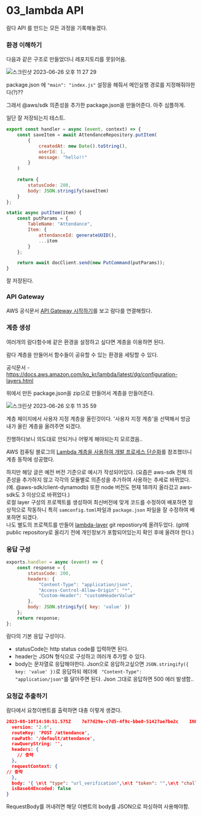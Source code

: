 # 03_lambda API

람다 API 를 만드는 모든 과정을 기록해놓겠다.

### 환경 이해하기
다음과 같은 구조로 만들었더니 레포지토리를 못읽어옴.

![스크린샷 2023-06-26 오후 11 27 29](https://github.com/zieunx/TIL/assets/48097396/2714d83b-1f25-4f29-aae7-8b83d24b4c7f)

package.json 에 `"main": "index.js"` 설정을 해줘서 메인실행 경로를 지정해줘야한다(?)??

그래서 @aws/sdk 의존성을 추가한 package.json을 만들어준다. 아주 심플하게.

일단 잘 저장되는지 테스트.

```javascript
export const handler = async (event, context) => {
    const saveItem = await AttendanceRepository.putItem(
        {
            createdAt: new Date().toString(),
            userId: 1,
            message: "hello!!"
        }
    )
    
    return {
        statusCode: 200,
        body: JSON.stringify(saveItem)
    }
};
```

```javascript
static async putItem(item) {
    const putParams = {
        TableName: "Attendance",
        Item: {
            attendanceId: generateUUID(),
            ...item
        }
    };

    return await docClient.send(new PutCommand(putParams));
}
```

잘 저장된다.


### API Gateway

AWS 공식문서 [API Gateway 시작하기](https://docs.aws.amazon.com/ko_kr/apigateway/latest/developerguide/getting-started.html)를 보고 람다를 연결해줬다.

### 계층 생성

여러개의 람다함수에 같은 환경을 설정하고 싶다면 계층을 이용하면 된다.

람다 계층을 만들어서 함수들이 공유할 수 있는 환경을 세팅할 수 있다.  

공식문서 - https://docs.aws.amazon.com/ko_kr/lambda/latest/dg/configuration-layers.html

위에서 만든 package.json을 zip으로 만들어서 계층을 만들어준다.

![스크린샷 2023-06-26 오후 11 35 59](https://github.com/zieunx/TIL/assets/48097396/d999d471-c4b0-4a9c-8264-d5a93611a228)

계층 페이지에서 사용자 지정 계층을 올린것이다. '사용자 지정 계층'을 선택해서 방금 내가 올린 계층을 올려주면 되겠다.

진행하다보니 의도대로 안되거나 어떻게 해야되는지 모르겠음..

 AWS 컴퓨팅 블로그의 [Lambda 계층을 사용하여 개발 프로세스 단순화](https://aws.amazon.com/ko/blogs/compute/using-lambda-layers-to-simplify-your-development-process/)를 참조했더니 계층 동작에 성공했다.

 하지만 해당 글은 예전 버전 기준으로 예시가 작성되어있다. (요즘은 aws-sdk 전체 의존성을 추가하지 않고 각각의 모듈별로 의존성을 추가하여 사용하는 추세로 바뀌었다. (예. @aws-sdk/client-dynamodb) 또한 node 버전도 현재 18까지 올라갔고 aws-sdk도 3 이상으로 바뀌었다.)  
 로컬 layer 구성의 프로젝트를 생성하여 최신버전에 맞게 코드를 수정하여 배포하면 정상적으로 작동하니 특히 `samconfig.toml`파일과 `package.json` 파일을 잘 수정하여 배포하면 되겠다.  
 나도 별도의 프로젝트를 만들어 [lambda-layer](https://github.com/zieunx/lambda-layer) git repostiory에 올려두었다. (git에 public repository로 올리기 전에 개인정보가 포함되어있는지 확인 후에 올려야 한다.)


### 응답 구성


```javascript
exports.handler = async (event) => {
    const response = {
        statusCode: 200,
        headers: {
            "Content-Type": "application/json",
            "Access-Control-Allow-Origin": "*",
            "Custom-Header": "customHeaderValue"
        },
        body: JSON.stringify({ key: 'value' })
    };
    return response;
};
```

람다의 기본 응답 구성이다.

- statusCode는 http status code를 입력하면 된다.
- header는 JSON 형식으로 구성하고 여러개 추가할 수 있다.
- body는 문자열로 응답해야한다. Json으로 응답하고싶으면 `JSON.stringify({ key: 'value' })`로 응답하되 헤더에 ` "Content-Type": "application/json"`를 달아주면 된다. Json 그대로 응답하면 500 에러 발생함..

### 요청값 추출하기

람다에서 요청이벤트를 출력하면 대충 이렇게 생겼다.

```json
2023-08-10T14:50:51.575Z	7e77d29e-c7d5-4f9c-bbe0-51427ae7be2c	INFO	event:  {
  version: '2.0',
  routeKey: 'POST /attendance',
  rawPath: '/default/attendance',
  rawQueryString: '',
  headers: {
    // 중략
  },
  requestContext: {
// 중략
  },
  body: '{ \n\t "type": "url_verification",\n\t "token": "",\n\t "challenge": "test"\n}',
  isBase64Encoded: false
}

```

RequestBody를 꺼내려면 해당 이벤트의 body를 JSON으로 파싱하여 사용해야함.
